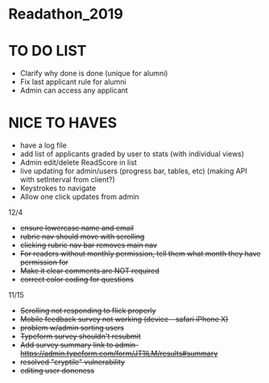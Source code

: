 # Readathon_2019

# TO DO LIST
- Clarify why done is done (unique for alumni)
- Fix last applicant rule for alumni
- Admin can access any applicant

# NICE TO HAVES
- have a log file
- add list of applicants graded by user to stats (with individual views)
- Admin edit/delete ReadScore in list
- live updating for admin/users (progress bar, tables, etc) (making API with setInterval from client?)
- Keystrokes to navigate
- Allow one click updates from admin

12/4
- ~~ensure lowercase name and email~~
- ~~rubric nav should move with scrolling~~
- ~~clicking rubric nav bar removes main nav~~
- ~~For readers without monthly permission, tell them what month they have permission for~~
- ~~Make it clear comments are NOT required~~
- ~~correct color coding for questions~~

11/15
- ~~Scrolling not responding to flick properly~~
- ~~Mobile feedback survey not working (device - safari iPhone X)~~
- ~~problem w/admin sorting users~~
- ~~Typeform survey shouldn't resubmit~~
- ~~Add survey summary link to admin- https://admin.typeform.com/form/JT1ILM/results#summary~~
- ~~resolved "cryptile" vulnerability~~
- ~~editing user doneness~~
